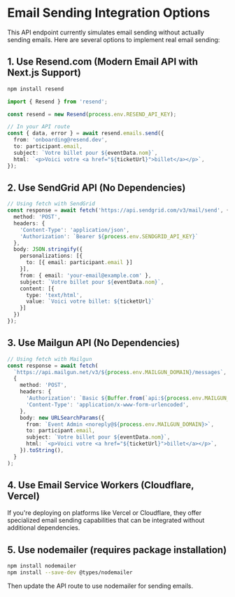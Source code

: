 # Email Sending Integration Options

This API endpoint currently simulates email sending without actually sending emails. Here are several options to implement real email sending:

## 1. Use Resend.com (Modern Email API with Next.js Support)

```bash
npm install resend
```

```typescript
import { Resend } from 'resend';

const resend = new Resend(process.env.RESEND_API_KEY);

// In your API route
const { data, error } = await resend.emails.send({
  from: 'onboarding@resend.dev',
  to: participant.email,
  subject: `Votre billet pour ${eventData.nom}`,
  html: `<p>Voici votre <a href="${ticketUrl}">billet</a></p>`,
});
```

## 2. Use SendGrid API (No Dependencies)

```typescript
// Using fetch with SendGrid
const response = await fetch('https://api.sendgrid.com/v3/mail/send', {
  method: 'POST',
  headers: {
    'Content-Type': 'application/json',
    'Authorization': `Bearer ${process.env.SENDGRID_API_KEY}`
  },
  body: JSON.stringify({
    personalizations: [{
      to: [{ email: participant.email }]
    }],
    from: { email: 'your-email@example.com' },
    subject: `Votre billet pour ${eventData.nom}`,
    content: [{
      type: 'text/html',
      value: `Voici votre billet: ${ticketUrl}`
    }]
  })
});
```

## 3. Use Mailgun API (No Dependencies)

```typescript
// Using fetch with Mailgun
const response = await fetch(
  `https://api.mailgun.net/v3/${process.env.MAILGUN_DOMAIN}/messages`,
  {
    method: 'POST',
    headers: {
      'Authorization': `Basic ${Buffer.from(`api:${process.env.MAILGUN_API_KEY}`).toString('base64')}`,
      'Content-Type': 'application/x-www-form-urlencoded',
    },
    body: new URLSearchParams({
      from: `Event Admin <noreply@${process.env.MAILGUN_DOMAIN}>`,
      to: participant.email,
      subject: `Votre billet pour ${eventData.nom}`,
      html: `<p>Voici votre <a href="${ticketUrl}">billet</a></p>`,
    }).toString(),
  }
);
```

## 4. Use Email Service Workers (Cloudflare, Vercel)

If you're deploying on platforms like Vercel or Cloudflare, they offer specialized email sending capabilities that can be integrated without additional dependencies.

## 5. Use nodemailer (requires package installation)

```bash
npm install nodemailer
npm install --save-dev @types/nodemailer
```

Then update the API route to use nodemailer for sending emails.
